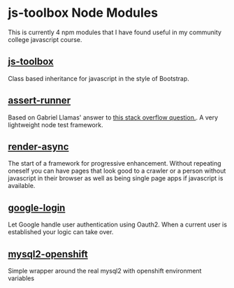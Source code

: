 js-toolbox Node Modules
=======================

This is currently 4 npm modules that I have found useful in my community college javascript course.

[js-toolbox](js-toolbox)
----------

Class based inheritance for javascript in the style of Bootstrap.

[assert-runner](assert-runner)
-------------

Based on Gabriel Llamas' answer to [this stack overflow question.](http://stackoverflow.com/questions/18185144/node-js-unit-testing-in-2013). A very lightweight node test framework.

[render-async](render-async)
-------------

The start of a framework for progressive enhancement. Without repeating oneself you can have pages that look good to  a crawler or a person without javascript in their browser as well as being single page apps if javascript is available.

[google-login](google-login)
----------------------------

Let Google handle user authentication using Oauth2. When a current user is established your logic can take over.

[mysql2-openshift](mysql2-openshift)
------------------------------------

Simple wrapper around the real mysql2 with openshift environment variables